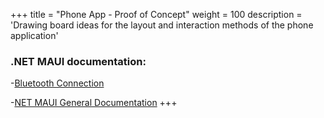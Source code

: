 +++
title = "Phone App - Proof of Concept"
weight = 100
description = 'Drawing board ideas for the layout and interaction methods of the phone application'

### .NET MAUI documentation:
-[Bluetooth Connection](https://learn.microsoft.com/en-us/dotnet/maui/platform-integration/communication/networking?tabs=android)

-[NET MAUI General Documentation](https://dotnet.microsoft.com/en-us/learn/maui)
+++
